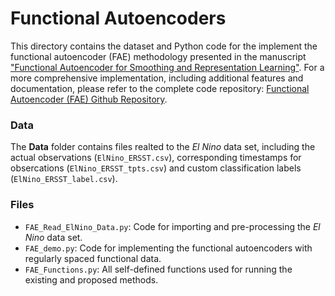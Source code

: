 # Functional Autoencoders

This directory contains the dataset and Python code for the implement the functional autoencoder (FAE) methodology presented in the manuscript ["Functional Autoencoder for Smoothing and Representation Learning"](https://link.springer.com/article/10.1007/s11222-023-10287-3.). For a more comprehensive implementation, including additional features and documentation, please refer to the complete code repository: [Functional Autoencoder (FAE) Github Repository](https://github.com/CedricBeaulac/FAE).

### Data
The **Data** folder contains files realted to the *El Nino* data set, including the actual observations (`ElNino_ERSST.csv`), corresponding timestamps for obsercations (`ElNino_ERSST_tpts.csv`) and custom classification labels (`ElNino_ERSST_label.csv`).

### Files
- `FAE_Read_ElNino_Data.py`: Code for importing and pre-processing the *El Nino* data set.
- `FAE_demo.py`: Code for implementing the functional autoencoders with regularly spaced functional data.
- `FAE_Functions.py`: All self-defined functions used for running the existing and proposed methods.

